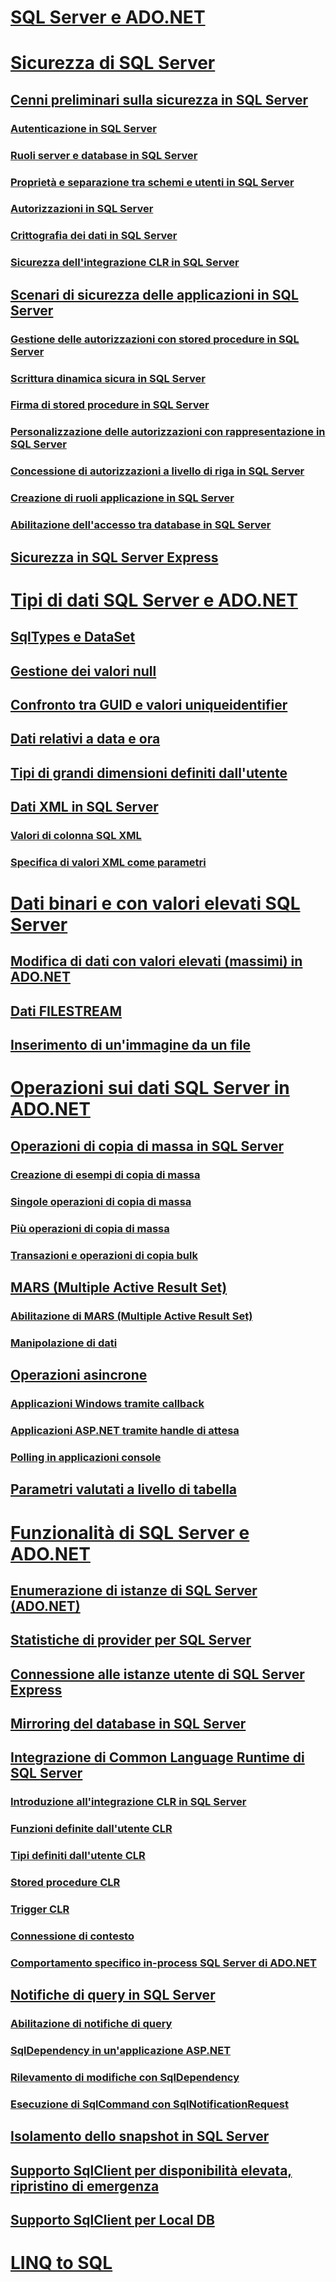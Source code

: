 # [SQL Server e ADO.NET](index.md)
# [Sicurezza di SQL Server](sql-server-security.md)
## [Cenni preliminari sulla sicurezza in SQL Server](overview-of-sql-server-security.md)
### [Autenticazione in SQL Server](authentication-in-sql-server.md)
### [Ruoli server e database in SQL Server](server-and-database-roles-in-sql-server.md)
### [Proprietà e separazione tra schemi e utenti in SQL Server](ownership-and-user-schema-separation-in-sql-server.md)
### [Autorizzazioni in SQL Server](authorization-and-permissions-in-sql-server.md)
### [Crittografia dei dati in SQL Server](data-encryption-in-sql-server.md)
### [Sicurezza dell'integrazione CLR in SQL Server](clr-integration-security-in-sql-server.md)
## [Scenari di sicurezza delle applicazioni in SQL Server](application-security-scenarios-in-sql-server.md)
### [Gestione delle autorizzazioni con stored procedure in SQL Server](managing-permissions-with-stored-procedures-in-sql-server.md)
### [Scrittura dinamica sicura in SQL Server](writing-secure-dynamic-sql-in-sql-server.md)
### [Firma di stored procedure in SQL Server](signing-stored-procedures-in-sql-server.md)
### [Personalizzazione delle autorizzazioni con rappresentazione in SQL Server](customizing-permissions-with-impersonation-in-sql-server.md)
### [Concessione di autorizzazioni a livello di riga in SQL Server](granting-row-level-permissions-in-sql-server.md)
### [Creazione di ruoli applicazione in SQL Server](creating-application-roles-in-sql-server.md)
### [Abilitazione dell'accesso tra database in SQL Server](enabling-cross-database-access-in-sql-server.md)
## [Sicurezza in SQL Server Express](sql-server-express-security.md)
# [Tipi di dati SQL Server e ADO.NET](sql-server-data-types.md)
## [SqlTypes e DataSet](sqltypes-and-the-dataset.md)
## [Gestione dei valori null](handling-null-values.md)
## [Confronto tra GUID e valori uniqueidentifier](comparing-guid-and-uniqueidentifier-values.md)
## [Dati relativi a data e ora](date-and-time-data.md)
## [Tipi di grandi dimensioni definiti dall'utente](large-udts.md)
## [Dati XML in SQL Server](xml-data-in-sql-server.md)
### [Valori di colonna SQL XML](sql-xml-column-values.md)
### [Specifica di valori XML come parametri](specifying-xml-values-as-parameters.md)
# [Dati binari e con valori elevati SQL Server](sql-server-binary-and-large-value-data.md)
## [Modifica di dati con valori elevati (massimi) in ADO.NET](modifying-large-value-max-data.md)
## [Dati FILESTREAM](filestream-data.md)
## [Inserimento di un'immagine da un file](inserting-an-image-from-a-file.md)
# [Operazioni sui dati SQL Server in ADO.NET](sql-server-data-operations.md)
## [Operazioni di copia di massa in SQL Server](bulk-copy-operations-in-sql-server.md)
### [Creazione di esempi di copia di massa](bulk-copy-example-setup.md)
### [Singole operazioni di copia di massa](single-bulk-copy-operations.md)
### [Più operazioni di copia di massa](multiple-bulk-copy-operations.md)
### [Transazioni e operazioni di copia bulk](transaction-and-bulk-copy-operations.md)
## [MARS (Multiple Active Result Set)](multiple-active-result-sets-mars.md)
### [Abilitazione di MARS (Multiple Active Result Set)](enabling-multiple-active-result-sets.md)
### [Manipolazione di dati](manipulating-data.md)
## [Operazioni asincrone](asynchronous-operations.md)
### [Applicazioni Windows tramite callback](windows-applications-using-callbacks.md)
### [Applicazioni ASP.NET tramite handle di attesa](aspnet-apps-using-wait-handles.md)
### [Polling in applicazioni console](polling-in-console-applications.md)
## [Parametri valutati a livello di tabella](table-valued-parameters.md)
# [Funzionalità di SQL Server e ADO.NET](sql-server-features-and-adonet.md)
## [Enumerazione di istanze di SQL Server (ADO.NET)](enumerating-instances-of-sql-server.md)
## [Statistiche di provider per SQL Server](provider-statistics-for-sql-server.md)
## [Connessione alle istanze utente di SQL Server Express](sql-server-express-user-instances.md)
## [Mirroring del database in SQL Server](database-mirroring-in-sql-server.md)
## [Integrazione di Common Language Runtime di SQL Server](sql-server-common-language-runtime-integration.md)
### [Introduzione all'integrazione CLR in SQL Server](introduction-to-sql-server-clr-integration.md)
### [Funzioni definite dall'utente CLR](clr-user-defined-functions.md)
### [Tipi definiti dall'utente CLR](clr-user-defined-types.md)
### [Stored procedure CLR](clr-stored-procedures.md)
### [Trigger CLR](clr-triggers.md)
### [Connessione di contesto](the-context-connection.md)
### [Comportamento specifico in-process SQL Server di ADO.NET](sql-server-in-process-specific-behavior-of-adonet.md)
## [Notifiche di query in SQL Server](query-notifications-in-sql-server.md)
### [Abilitazione di notifiche di query](enabling-query-notifications.md)
### [SqlDependency in un'applicazione ASP.NET](sqldependency-in-an-aspnet-app.md)
### [Rilevamento di modifiche con SqlDependency](detecting-changes-with-sqldependency.md)
### [Esecuzione di SqlCommand con SqlNotificationRequest](sqlcommand-execution-with-a-sqlnotificationrequest.md)
## [Isolamento dello snapshot in SQL Server](snapshot-isolation-in-sql-server.md)
## [Supporto SqlClient per disponibilità elevata, ripristino di emergenza](sqlclient-support-for-high-availability-disaster-recovery.md)
## [Supporto SqlClient per Local DB](sqlclient-support-for-localdb.md)
# [LINQ to SQL](linq/)
